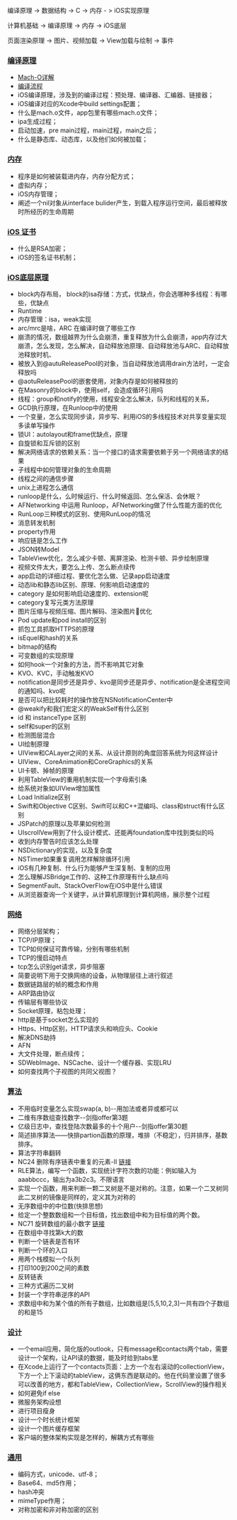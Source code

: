 编译原理 -> 数据结构 -> C -> 内存 - > iOS实现原理

计算机基础 -> 编译原理 -> 内存 ->    iOS底层

页面渲染原理 -> 图片、视频加载 -> View加载与绘制 -> 事件

### [编译原理](https://zcw713.github.io/source/pages/%E7%BC%96%E8%AF%91)
- [Mach-O详解](https://zcw713.github.io/source/%E7%BC%96%E8%AF%91/Mach-O%E8%AF%A6%E8%A7%A3)
- [编译流程](https://zcw713.github.io/source/pages/%E7%BC%96%E8%AF%91)
- iOS编译原理，涉及到的编译过程：预处理、编译器、汇编器、链接器；
- iOS编译对应的Xcode中build settings配置；
- 什么是mach.o文件，app包里有哪些mach.o文件；
- ipa生成过程；
- 启动加速，pre main过程，main过程，main之后；
- 什么是静态库、动态库，以及他们如何被加载；

### [内存](https://zcw713.github.io/source/pages/%E5%86%85%E5%AD%98)
- 程序是如何被装载进内存，内存分配方式；
- 虚拟内存；
- iOS内存管理；
- 阐述一个nil对象从interface bulider产生，到载入程序运行空间，最后被释放时所经历的生命周期

### [iOS 证书](https://zcw713.github.io/source/pages/iOS%E8%AF%81%E4%B9%A6)
- 什么是RSA加密；
- iOS的签名证书机制；

### [iOS底层原理](https://zcw713.github.io/source/pages/%E7%BD%91%E7%BB%9C%E7%9B%B8%E5%85%B3)
- block内存布局， block的isa存储：方式，优缺点，你会选哪种多线程：有哪些，优缺点
- Runtime
- 内存管理：isa，weak实现
- arc/mrc是啥，ARC 在编译时做了哪些工作
- 崩溃的情况，数组越界为什么会崩溃，重复释放为什么会崩溃，app内存过大崩溃，怎么发现，怎么解决，自动释放池原理、自动释放池与ARC、自动释放池释放时机、
- 被放入到@autuReleasePool的对象，当自动释放池调用drain方法时，一定会释放吗
- @aotuReleasePool的嵌套使用，对象内存是如何被释放的
- 在Masonry的block中，使用self，会造成循环引用吗
- 线程：group和notify的使用，线程安全怎么解决，队列和线程的关系，
- GCD执行原理，在Runloop中的使用
- 一个变量，怎么实现同步读，异步写、利用iOS的多线程技术对共享变量实现多读单写操作
- 锁UI：autolayout和frame优缺点，原理
- 自旋锁和互斥锁的区别
- 解决网络请求的依赖关系：当一个接口的请求需要依赖于另一个网络请求的结果
- 子线程中如何管理对象的生命周期
- 线程之间的通信步骤
- unix上进程怎么通信
- runloop是什么，么时候运行、什么时候返回、怎么保活、会休眠？
- AFNetworking 中运用 Runloop，AFNetworking做了什么性能方面的优化
- RunLoop三种模式的区别、使用RunLoop的情况
- 消息转发机制
- property作用
- 响应链是怎么工作
- JSON转Model
- TableView优化，怎么减少卡顿、离屏渲染、检测卡顿、异步绘制原理
- 视频文件太大，要怎么上传、怎么断点续传
- app启动的详细过程、要优化怎么做、记录app启动速度
- 动态lib和静态lib区别、原理、何影响启动速度的
- category 是如何影响启动速度的、extension呢
- category复写元类方法原理
- 图片压缩与视频压缩、图片解码、渲染图片优化
- Pod update和pod install的区别
- 抓包工具抓取HTTPS的原理
- isEquel和hash的关系
- bitmap的结构
- 可变数组的实现原理
- 如何hook一个对象的方法，而不影响其它对象
- KVO、KVC，手动触发KVO
- notification是同步还是异步、kvo是同步还是异步、notification是全进程空间的通知吗、kvo呢
- 是否可以把比较耗时的操作放在NSNotificationCenter中
- @weakify和我们宏定义的WeakSelf有什么区别
- id 和 instanceType 区别
- self和super的区别
- 检测图层混合
- UI绘制原理
- UIView和CALayer之间的关系、从设计原则的角度回答系统为何这样设计
- UIView、CoreAnimation和CoreGraphics的关系
- UI卡顿、掉帧的原理
- 利用TableView的重用机制实现一个字母索引条
- 给系统对象如UIView增加属性
- Load Initialize区别
- Swift和Objective C区别、Swift可以和C++混编吗、class和struct有什么区别
- JSPatch的原理以及苹果如何检测
- UIscrollVew用到了什么设计模式、还能再foundation库中找到类似的吗
- 收到内存警告时应该怎么处理
- NSDictionary的实现，以及复杂度
- NSTimer如果重复调用怎样解除循环引用
- iOS有几种复制、什么行为能够产生深复制、复制的应用
- 怎么理解JSBridge工作的、这种工作原理有什么缺点吗
- SegmentFault、StackOverFlow在iOS中是什么错误
- 从浏览器查询一个关键字，从计算机原理到计算机网络，展示整个过程

### [网络](https://zcw713.github.io/source/pages/%E7%BD%91%E7%BB%9C%E7%9B%B8%E5%85%B3)
- 网络分层架构；
- TCP/IP原理；
- TCP如何保证可靠传输，分别有哪些机制
- TCP的慢启动特点
- tcp怎么识别get请求，异步阻塞
- 简要说明下用于交换网络的设备，从物理层往上进行叙述
- 数据链路层的帧的概念和作用
- ARP路由协议
- 传输层有哪些协议
- Socket原理，粘包处理；
- http是基于socket怎么实现的
- Https、Http区别，HTTP请求头和响应头、Cookie
- 解决DNS劫持
- AFN
- 大文件处理，断点续传；
- SDWebImage、NSCache、设计一个缓存器、实现LRU
- 如何查找两个子视图的共同父视图？

### [算法](https://zcw713.github.io/source/pages/%E9%80%9A%E7%94%A8)
- 不用临时变量怎么实现swap(a, b)--用加法或者异或都可以
- 二维有序数组查找数字--剑指offer第3题
- 亿级日志中，查找登陆次数最多的十个用户--剑指offer第30题
- 简述排序算法——快排partion函数的原理，堆排（不稳定），归并排序，基数排序。
- 算法字符串翻转
- NC24 删除有序链表中重复的元素-II [链接](https://zcw713.github.io/source/pages/%E9%80%9A%E7%94%A8)
- RLE算法，编写一个函数，实现统计字符次数的功能：例如输入为aaabbccc，输出为a3b2c3。不限语言
- 实现一个函数，用来判断一颗二叉树是不是对称的。注意，如果一个二叉树同此二叉树的镜像是同样的，定义其为对称的
- 无序数组中的中位数(快排思想)
- 给定一个整数数组和一个目标值，找出数组中和为目标值的两个数。
- NC71 旋转数组的最小数字 [链接](https://www.nowcoder.com/practice/9f3231a991af4f55b95579b44b7a01ba?tpId=117&&tqId=23269)
- 在数组中寻找第k大的数
- 判断一个链表是否有环
- 判断一个环的入口
- 用两个栈模拟一个队列
- 打印100到200之间的素数
- 反转链表
- 三种方式遍历二叉树
- 封装一个字符串逆序的API
- 求数组中和为某个值的所有子数组，比如数组是[5,5,10,2,3]一共有四个子数组的和是15

### [设计](https://zcw713.github.io/source/pages/%E9%80%9A%E7%94%A8)
- 一个email应用，简化版的outlook，只有message和contacts两个tab，需要设计一个架构，让API读的数据，能及时给到tabs里
- 在Xcode上运行了一个contacts页面：上方一个左右滚动的collectionView，下方一个上下滚动的tableView，这俩东西是联动的。他在代码里设置了很多可以改善的地方，都和TableView，CollectionView，ScrollView的操作相关
- 如何避免if else
- 微服务架构设想
- 进行项目瘦身
- 设计一个时长统计框架
- 设计一个图片缓存框架
- 客户端的整体架构实现是怎样的，解耦方式有哪些

### [通用](https://zcw713.github.io/source/pages/%E9%80%9A%E7%94%A8)
- 编码方式，unicode、utf-8；
- Base64、md5作用；
- hash冲突
- mimeType作用；
- 对称加密和非对称加密的区别
